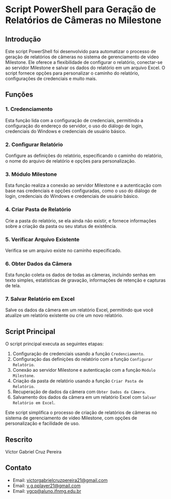 # Script PowerShell para Geração de Relatórios de Câmeras no Milestone

## Introdução
Este script PowerShell foi desenvolvido para automatizar o processo de geração de relatórios de câmeras no sistema de gerenciamento de vídeo Milestone. Ele oferece a flexibilidade de configurar o relatório, conectar-se ao servidor Milestone e salvar os dados do relatório em um arquivo Excel. O script fornece opções para personalizar o caminho do relatório, configurações de credenciais e muito mais.

## Funções

### 1. Credenciamento
Esta função lida com a configuração de credenciais, permitindo a configuração do endereço do servidor, o uso do diálogo de login, credenciais do Windows e credenciais de usuário básico.

### 2. Configurar Relatório
Configure as definições do relatório, especificando o caminho do relatório, o nome do arquivo de relatório e opções para personalização.

### 3. Módulo Milestone
Esta função realiza a conexão ao servidor Milestone e a autenticação com base nas credenciais e opções configuradas, como o uso do diálogo de login, credenciais do Windows e credenciais de usuário básico.

### 4. Criar Pasta de Relatório
Crie a pasta do relatório, se ela ainda não existir, e fornece informações sobre a criação da pasta ou seu status de existência.

### 5. Verificar Arquivo Existente
Verifica se um arquivo existe no caminho especificado.

### 6. Obter Dados da Câmera
Esta função coleta os dados de todas as câmeras, incluindo senhas em texto simples, estatísticas de gravação, informações de retenção e capturas de tela.

### 7. Salvar Relatório em Excel
Salve os dados da câmera em um relatório Excel, permitindo que você atualize um relatório existente ou crie um novo relatório.

## Script Principal

O script principal executa as seguintes etapas:

1. Configuração de credenciais usando a função `Credenciamento`.
2. Configuração das definições do relatório com a função `Configurar Relatório`.
3. Conexão ao servidor Milestone e autenticação com a função `Módulo Milestone`.
4. Criação da pasta de relatório usando a função `Criar Pasta de Relatório`.
5. Recuperação de dados da câmera com `Obter Dados da Câmera`.
6. Salvamento dos dados da câmera em um relatório Excel com `Salvar Relatório em Excel`.

Este script simplifica o processo de criação de relatórios de câmeras no sistema de gerenciamento de vídeo Milestone, com opções de personalização e facilidade de uso.

## Rescrito
Víctor Gabriel Cruz Pereira

## Contato
- Email: victorgabrielcruzpereira21@gmail.com
- Email: v.g.pplayer21@gmail.com
- Email: vgcp@aluno.ifnmg.edu.br
